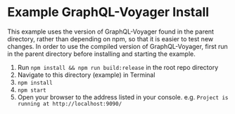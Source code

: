 # Example GraphQL-Voyager Install

This example uses the version of GraphQL-Voyager found in the parent directory, rather
than depending on npm, so that it is easier to test new changes. In order to use
the compiled version of GraphQL-Voyager, first run in the parent directory before
installing and starting the example.

1. Run `npm install && npm run build:release` in the root repo directory
2. Navigate to this directory (example) in Terminal
3. `npm install`
4. `npm start`
5. Open your browser to the address listed in your console. e.g. `Project is running at http://localhost:9090/`
